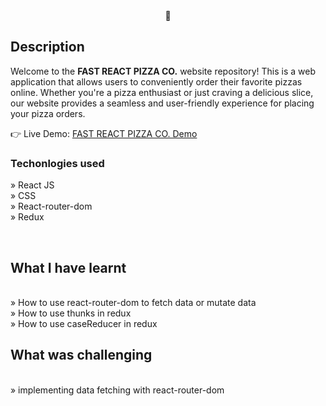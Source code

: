 <div align='center'><div width="100px">🍕</div></div>

<h2>Description</h2>

<p>Welcome to the <b>FAST REACT PIZZA CO.</b> website repository! This is a web application that allows users to conveniently order their favorite pizzas online. Whether you're a pizza enthusiast or just craving a delicious slice, our website provides a seamless and user-friendly experience for placing your pizza orders.
</p>

👉 Live Demo: <a href='https://khusan-pizza-app.netlify.app'>FAST REACT PIZZA CO. Demo</a>

<h3>Techonlogies used</h3>

» React JS <br>
» CSS <br>
» React-router-dom <br>
» Redux <br>


<br>

<h2>What I have learnt</h2>
<br>
» How to use react-router-dom to fetch data or mutate data<br>
» How to use thunks in redux<br>
» How to use caseReducer in redux<br>

<h2>What was challenging</h2>
<br>
»  implementing data fetching with react-router-dom<br>



